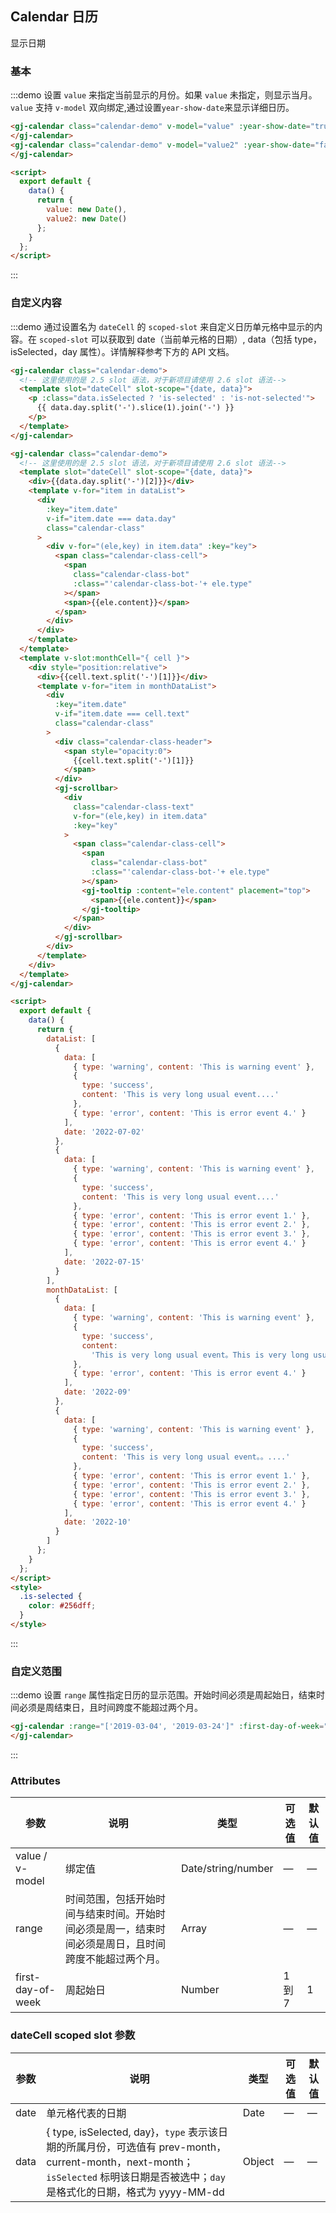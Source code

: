 ## Calendar 日历

显示日期

### 基本

:::demo 设置 `value` 来指定当前显示的月份。如果 `value` 未指定，则显示当月。`value` 支持 `v-model` 双向绑定,通过设置`year-show-date`来显示详细日历。

```html
<gj-calendar class="calendar-demo" v-model="value" :year-show-date="true">
</gj-calendar>
<gj-calendar class="calendar-demo" v-model="value2" :year-show-date="false">
</gj-calendar>

<script>
  export default {
    data() {
      return {
        value: new Date(),
        value2: new Date()
      };
    }
  };
</script>
```

:::

### 自定义内容

:::demo 通过设置名为 `dateCell` 的 `scoped-slot` 来自定义日历单元格中显示的内容。在 `scoped-slot` 可以获取到 date（当前单元格的日期）, data（包括 type，isSelected，day 属性）。详情解释参考下方的 API 文档。

```html
<gj-calendar class="calendar-demo">
  <!-- 这里使用的是 2.5 slot 语法，对于新项目请使用 2.6 slot 语法-->
  <template slot="dateCell" slot-scope="{date, data}">
    <p :class="data.isSelected ? 'is-selected' : 'is-not-selected'">
      {{ data.day.split('-').slice(1).join('-') }}
    </p>
  </template>
</gj-calendar>

<gj-calendar class="calendar-demo">
  <!-- 这里使用的是 2.5 slot 语法，对于新项目请使用 2.6 slot 语法-->
  <template slot="dateCell" slot-scope="{date, data}">
    <div>{{data.day.split('-')[2]}}</div>
    <template v-for="item in dataList">
      <div
        :key="item.date"
        v-if="item.date === data.day"
        class="calendar-class"
      >
        <div v-for="(ele,key) in item.data" :key="key">
          <span class="calendar-class-cell">
            <span
              class="calendar-class-bot"
              :class="'calendar-class-bot-'+ ele.type"
            ></span>
            <span>{{ele.content}}</span>
          </span>
        </div>
      </div>
    </template>
  </template>
  <template v-slot:monthCell="{ cell }">
    <div style="position:relative">
      <div>{{cell.text.split('-')[1]}}</div>
      <template v-for="item in monthDataList">
        <div
          :key="item.date"
          v-if="item.date === cell.text"
          class="calendar-class"
        >
          <div class="calendar-class-header">
            <span style="opacity:0">
              {{cell.text.split('-')[1]}}
            </span>
          </div>
          <gj-scrollbar>
            <div
              class="calendar-class-text"
              v-for="(ele,key) in item.data"
              :key="key"
            >
              <span class="calendar-class-cell">
                <span
                  class="calendar-class-bot"
                  :class="'calendar-class-bot-'+ ele.type"
                ></span>
                <gj-tooltip :content="ele.content" placement="top">
                  <span>{{ele.content}}</span>
                </gj-tooltip>
              </span>
            </div>
          </gj-scrollbar>
        </div>
      </template>
    </div>
  </template>
</gj-calendar>

<script>
  export default {
    data() {
      return {
        dataList: [
          {
            data: [
              { type: 'warning', content: 'This is warning event' },
              {
                type: 'success',
                content: 'This is very long usual event....'
              },
              { type: 'error', content: 'This is error event 4.' }
            ],
            date: '2022-07-02'
          },
          {
            data: [
              { type: 'warning', content: 'This is warning event' },
              {
                type: 'success',
                content: 'This is very long usual event....'
              },
              { type: 'error', content: 'This is error event 1.' },
              { type: 'error', content: 'This is error event 2.' },
              { type: 'error', content: 'This is error event 3.' },
              { type: 'error', content: 'This is error event 4.' }
            ],
            date: '2022-07-15'
          }
        ],
        monthDataList: [
          {
            data: [
              { type: 'warning', content: 'This is warning event' },
              {
                type: 'success',
                content:
                  'This is very long usual event。This is very long usual eventThis is very long usual event'
              },
              { type: 'error', content: 'This is error event 4.' }
            ],
            date: '2022-09'
          },
          {
            data: [
              { type: 'warning', content: 'This is warning event' },
              {
                type: 'success',
                content: 'This is very long usual event。。....'
              },
              { type: 'error', content: 'This is error event 1.' },
              { type: 'error', content: 'This is error event 2.' },
              { type: 'error', content: 'This is error event 3.' },
              { type: 'error', content: 'This is error event 4.' }
            ],
            date: '2022-10'
          }
        ]
      };
    }
  };
</script>
<style>
  .is-selected {
    color: #256dff;
  }
</style>
```

:::

### 自定义范围

:::demo 设置 `range` 属性指定日历的显示范围。开始时间必须是周起始日，结束时间必须是周结束日，且时间跨度不能超过两个月。

```html
<gj-calendar :range="['2019-03-04', '2019-03-24']" :first-day-of-week="1">
</gj-calendar>
```

:::

### Attributes

| 参数              | 说明                                                                                                 | 类型               | 可选值 | 默认值 |
| ----------------- | ---------------------------------------------------------------------------------------------------- | ------------------ | ------ | ------ |
| value / v-model   | 绑定值                                                                                               | Date/string/number | —      | —      |
| range             | 时间范围，包括开始时间与结束时间。开始时间必须是周一，结束时间必须是周日，且时间跨度不能超过两个月。 | Array              | —      | —      |
| first-day-of-week | 周起始日                                                                                             | Number             | 1 到 7 | 1      |

### dateCell scoped slot 参数

| 参数 | 说明                                                                                                                                                                              | 类型   | 可选值 | 默认值 |
| ---- | --------------------------------------------------------------------------------------------------------------------------------------------------------------------------------- | ------ | ------ | ------ |
| date | 单元格代表的日期                                                                                                                                                                  | Date   | —      | —      |
| data | { type, isSelected, day}，`type` 表示该日期的所属月份，可选值有 prev-month，current-month，next-month；`isSelected` 标明该日期是否被选中；`day` 是格式化的日期，格式为 yyyy-MM-dd | Object | —      | —      |
